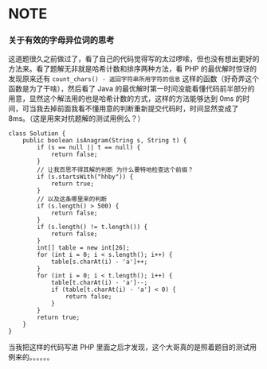 # NOTE

### 关于有效的字母异位词的思考

这道题很久之前做过了，看了自己的代码觉得写的太过啰嗦，但也没有想出更好的方法来。看了题解无非就是哈希计数和排序两种方法，看 PHP 的最优解时惊讶的发现原来还有 `count_chars() - 返回字符串所用字符的信息` 这样的函数（好奇弄这个函数是为了干啥），然后看了 Java 的最优解时第一时间没能看懂代码前半部分的用意，显然这个解法用的也是哈希计数的方式，这样的方法能够达到 0ms 的时间，可当我去掉前面我看不懂用意的判断重新提交代码时，时间显然变成了 8ms。（这是用来对抗题解的测试用例么？）
````
class Solution {
    public boolean isAnagram(String s, String t) {
        if (s == null || t == null) {
            return false;
        }
        // 让我百思不得其解的判断 为什么要特地检查这个前缀？
        if (s.startsWith("hhby")) {
            return true;
        }
        // 以及这条哪里来的判断
        if (s.length() > 500) {
            return false;
        }
        if (s.length() != t.length()) {
            return false;
        }
        int[] table = new int[26];
        for (int i = 0; i < s.length(); i++) {
            table[s.charAt(i) - 'a']++;
        }
        for (int i = 0; i < t.length(); i++) {
            table[t.charAt(i) - 'a']--;
            if (table[t.charAt(i) - 'a'] < 0) {
                return false;
            }
        }
        return true;
    }
}
````
当我把这样的代码写进 PHP 里面之后才发现，这个大哥真的是照着题目的测试用例来的。。。。。。

